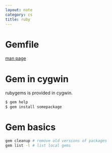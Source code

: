 ```yaml
---
layout: note
category: cs
title: ruby
---
```


Gemfile
=======
[man page](http://bundler.io/man/gemfile.5.html)

Gem in cygwin
=============

rubygems is provided in cygwin.

~~~sh
$ gem help
$ gem install somepackage
~~~

# Gem basics

~~~sh
gem cleanup # remove old versions of packages
gem list -l # list local gems
~~~
